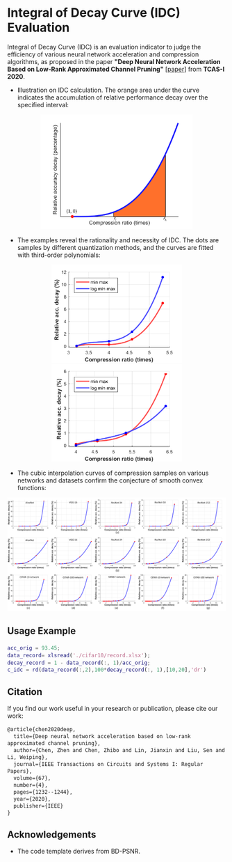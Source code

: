 #  Integral of Decay Curve (IDC) Evaluation
Integral of Decay Curve (IDC) is an evaluation indicator to judge the efficiency of various neural network acceleration and compression algorithms, as proposed in the paper **"Deep Neural Network Acceleration Based on Low-Rank Approximated Channel Pruning"** [[paper](https://www.researchgate.net/publication/338332234_Deep_Neural_Network_Acceleration_Based_on_Low-Rank_Approximated_Channel_Pruning)] from **TCAS-I 2020**.

* Illustration  on  IDC  calculation.  The  orange  area  under the curve indicates  the  accumulation  of  relative  performance  decay  over  the  specified interval: 
<div align=center><img width="350" src=/fig/fig4.png></div>

* The examples  reveal  the rationality  and  necessity  of IDC. The dots are samples by different  quantization  methods, and the curves are fitted with third-order  polynomials: 
<div align=center><img width="300" src=/fig/fig6_a.png>  <img width="300" src=/fig/fig6_b.png></div>

* The cubic interpolation  curves of compression samples on various networks and datasets confirm the conjecture of smooth convex functions:
<div align=center><img width="700" src=/fig/fig5.png></div>


## Usage Example
```matlab
acc_orig = 93.45;
data_record= xlsread('./cifar10/record.xlsx');
decay_record = 1 - data_record(:, 1)/acc_orig;
c_idc = rd(data_record(:,2),100*decay_record(:, 1),[10,20],'dr')
```

## Citation
If you find our work useful in your research or publication, please cite our work:
```
@article{chen2020deep,
  title={Deep neural network acceleration based on low-rank approximated channel pruning},
  author={Chen, Zhen and Chen, Zhibo and Lin, Jianxin and Liu, Sen and Li, Weiping},
  journal={IEEE Transactions on Circuits and Systems I: Regular Papers},
  volume={67},
  number={4},
  pages={1232--1244},
  year={2020},
  publisher={IEEE}
}
```
## Acknowledgements
* The code template derives from BD-PSNR.

